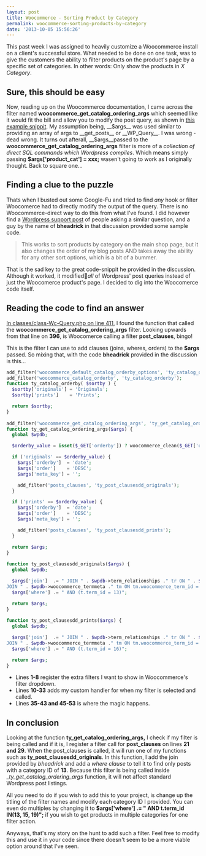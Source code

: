 ```yaml
---
layout: post
title: Woocommerce - Sorting Product by Category
permalink: woocommerce-sorting-products-by-category
date: '2013-10-05 15:56:26'
---
```


This past week I was assigned to heavily customize a Woocommerce install on a client's successful store. What needed to be done on one task, was to give the customers the ability to filter products on the product's page by a specific set of categories. In other words: Only show the products in _X Category_.

## Sure, this should be easy

Now, reading up on the Woocommerce documentation, I came across the filter named __woocommerce_get_catalog_ordering_args__ which seemed like it would fit the bill and allow you to modify the post query, as shown in [this example snippit](http://docs.woothemes.com/document/custom-sorting-options-ascdesc/). My assumption being, __$args__ was used similar to providing an array of args to __get_posts__ or __WP_Query__. I was wrong - dead wrong. It turns out afterall, __$args__passed to the __woocommerce_get_catalog_ordering_args__ filter is more of a _collection of direct SQL commands which Wordpress compiles_. Which means simply passing __$args['product_cat'] = xxx;__ wasen't going to work as I originally thought. Back to square one...

## Finding a clue to the puzzle

Thats when I busted out some Google-Fu and tried to find _any_ hook or filter Woocomerce had to directly modify the output of the query. There is no Woocommerce-direct way to do this from what I've found. I did however find a [Wordpress support post](http://wordpress.org/support/topic/plugin-woocommerce-trying-to-order-categories#post-3186161) of people asking a similar question, and a guy by the name of __bheadrick__ in that discussion provided some sample code.

> This works to sort products by category on the main shop page, but it also changes the order of my blog posts AND takes away the ability for any other sort options, which is a bit of a bummer.

That is the sad key to the great code-snippit he provided in the discussion. Although it worked, it modified_all_ of Wordpress' post queries instead of just the Woocomerce product's page. I decided to dig into the Woocomerce code itself.

## Reading the code to find an answer

[In classes/class-Wc-Query.php on line 411](http://docs.woothemes.com/wc-apidocs/source-class-WC_Query.html#411), I found the function that called the __woocommerce_get_catalog_ordering_args__ filter. Looking upwards from that line on __396__, is Woocomerce calling a filter __post_clauses__, bingo!

This is the filter I can use to add clauses (joins, wheres, orders) to the __$args__ passed. So mixing that, with the code __bheadrick__ provided in the discussion is this...  

```php
add_filter('woocommerce_default_catalog_orderby_options', 'ty_catalog_orderby');
add_filter('woocommerce_catalog_orderby', 'ty_catalog_orderby');
function ty_catalog_orderby( $sortby ) {
  $sortby['originals'] = 'Originals';
  $sortby['prints']    = 'Prints';

  return $sortby;
}
 
add_filter('woocommerce_get_catalog_ordering_args', 'ty_get_catalog_ordering_args');
function ty_get_catalog_ordering_args($args) {
  global $wpdb;

  $orderby_value = isset($_GET['orderby']) ? woocommerce_clean($_GET['orderby']) : apply_filters('woocommerce_default_catalog_orderby', get_option('woocommerce_default_catalog_orderby'));

  if ('originals' == $orderby_value) {
    $args['orderby']  = 'date';
    $args['order']    = 'DESC';
    $args['meta_key'] = '';

    add_filter('posts_clauses', 'ty_post_clausesdd_originals');
  }

  if ('prints' == $orderby_value) {
    $args['orderby']  = 'date';
    $args['order']    = 'DESC';
    $args['meta_key'] = '';

    add_filter('posts_clauses', 'ty_post_clausesdd_prints');
  }

  return $args;
}
 
function ty_post_clausesdd_originals($args) {
  global $wpdb;

  $args['join']  .= " JOIN " . $wpdb->term_relationships ." tr ON " . $wpdb->posts . ".id = tr.object_id JOIN " . $wpdb->term_taxonomy ." tt ON tt.term_taxonomy_id = tr.term_taxonomy_id AND tt.taxonomy = 'product_cat' JOIN " . $wpdb->terms ." t ON tt.term_id = t.term_id
JOIN " . $wpdb->woocommerce_termmeta ." tm ON tm.woocommerce_term_id = t.term_id and tm.meta_key = 'order'";
  $args['where'] .= " AND (t.term_id = 13)";

  return $args;
}
 
function ty_post_clausesdd_prints($args) {
  global $wpdb;

  $args['join']  .= " JOIN " . $wpdb->term_relationships ." tr ON " . $wpdb->posts . ".id = tr.object_id JOIN " . $wpdb->term_taxonomy ." tt ON tt.term_taxonomy_id = tr.term_taxonomy_id AND tt.taxonomy = 'product_cat' JOIN " . $wpdb->terms ." t ON tt.term_id = t.term_id
JOIN " . $wpdb->woocommerce_termmeta ." tm ON tm.woocommerce_term_id = t.term_id and tm.meta_key = 'order'";
  $args['where'] .= " AND (t.term_id = 16)";

  return $args;
}
```


- Lines __1-8__ register the extra filters I want to show in Woocommerce's filter dropdown.
- Lines __10-33__ adds my custom handler for when my filter is selected and called.
- Lines __35-43 and 45-53__ is where the magic happens.

## In conclusion

Looking at the function __ty_get_catalog_ordering_args,__ I check if my filter is being called and if it is, I register a filter call for __post_clauses__ on lines __21 and 29__. When the post_clauses is called, it will run one of my functions such as __ty_post_clausesdd_originals__. In this function, I add the join provided by _bheadrick_ and add a _where clause_ to tell it to find only posts with a category ID of __13__. Because this filter is being called inside __ty_get_catalog_ordering_args_ function, it will not affect standard Wordpress post listings.

All you need to do if you wish to add this to your project, is change up the titling of the filter names and modify each category ID I provided. You can even do multiples by changing it to __$args['where'] .= " AND t.term_id IN(13, 15, 19)";__ if you wish to get products in multiple categories for one filter action.

Anyways, that's my story on the hunt to add such a filter. Feel free to modify this and use it in your code since there doesn't seem to be a more viable option around that I've seen.
